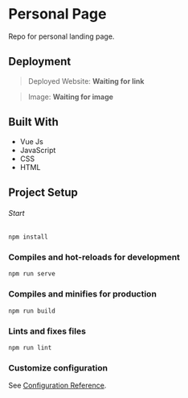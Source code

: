 # Personal Page

Repo for personal landing page.


## Deployment

> Deployed Website: **Waiting for link**

> Image: **Waiting for image**


## Built With

  * Vue Js
  * JavaScript
  * CSS
  * HTML


## Project Setup
###### Start
```
npm install
```

### Compiles and hot-reloads for development
```
npm run serve
```

### Compiles and minifies for production
```
npm run build
```

### Lints and fixes files
```
npm run lint
```

### Customize configuration
See [Configuration Reference](https://cli.vuejs.org/config/).
